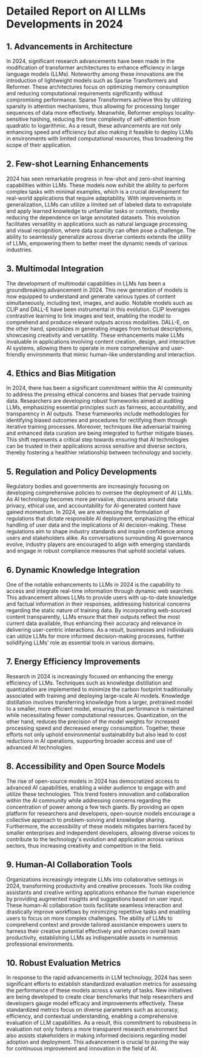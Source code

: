 # Detailed Report on AI LLMs Developments in 2024

## 1. Advancements in Architecture
In 2024, significant research advancements have been made in the modification of transformer architectures to enhance efficiency in large language models (LLMs). Noteworthy among these innovations are the introduction of lightweight models such as Sparse Transformers and Reformer. These architectures focus on optimizing memory consumption and reducing computational requirements significantly without compromising performance. Sparse Transformers achieve this by utilizing sparsity in attention mechanisms, thus allowing for processing longer sequences of data more effectively. Meanwhile, Reformer employs locality-sensitive hashing, reducing the time complexity of self-attention from quadratic to logarithmic. As a result, these advancements are not only enhancing speed and efficiency but also making it feasible to deploy LLMs in environments with limited computational resources, thus broadening the scope of their application.

## 2. Few-shot Learning Enhancements
2024 has seen remarkable progress in few-shot and zero-shot learning capabilities within LLMs. These models now exhibit the ability to perform complex tasks with minimal examples, which is a crucial development for real-world applications that require adaptability. With improvements in generalization, LLMs can utilize a limited set of labeled data to extrapolate and apply learned knowledge to unfamiliar tasks or contexts, thereby reducing the dependence on large annotated datasets. This evolution facilitates versatility in applications such as natural language processing and visual recognition, where data scarcity can often pose a challenge. The ability to seamlessly generalize across diverse contexts extends the utility of LLMs, empowering them to better meet the dynamic needs of various industries.

## 3. Multimodal Integration
The development of multimodal capabilities in LLMs has been a groundbreaking advancement in 2024. This new generation of models is now equipped to understand and generate various types of content simultaneously, including text, images, and audio. Notable models such as CLIP and DALL-E have been instrumental in this evolution. CLIP leverages contrastive learning to link images and text, enabling the model to comprehend and produce relevant outputs across modalities. DALL-E, on the other hand, specializes in generating images from textual descriptions, showcasing creativity and versatility. These enhancements make LLMs invaluable in applications involving content creation, design, and interactive AI systems, allowing them to operate in more comprehensive and user-friendly environments that mimic human-like understanding and interaction.

## 4. Ethics and Bias Mitigation
In 2024, there has been a significant commitment within the AI community to address the pressing ethical concerns and biases that pervade training data. Researchers are developing robust frameworks aimed at auditing LLMs, emphasizing essential principles such as fairness, accountability, and transparency in AI outputs. These frameworks include methodologies for identifying biased outcomes and procedures for rectifying them through iterative training processes. Moreover, techniques like adversarial training and enhanced data curation are being integrated to further mitigate biases. This shift represents a critical step towards ensuring that AI technologies can be trusted in their applications across sensitive and diverse sectors, thereby fostering a healthier relationship between technology and society.

## 5. Regulation and Policy Developments
Regulatory bodies and governments are increasingly focusing on developing comprehensive policies to oversee the deployment of AI LLMs. As AI technology becomes more pervasive, discussions around data privacy, ethical use, and accountability for AI-generated content have gained momentum. In 2024, we are witnessing the formulation of regulations that dictate responsible AI deployment, emphasizing the ethical handling of user data and the implications of AI decision-making. These regulations aim to shape industry standards and inspire confidence among users and stakeholders alike. As conversations surrounding AI governance evolve, industry players are encouraged to align with emerging standards and engage in robust compliance measures that uphold societal values.

## 6. Dynamic Knowledge Integration
One of the notable enhancements to LLMs in 2024 is the capability to access and integrate real-time information through dynamic web searches. This advancement allows LLMs to provide users with up-to-date knowledge and factual information in their responses, addressing historical concerns regarding the static nature of training data. By incorporating web-sourced content transparently, LLMs ensure that their outputs reflect the most current data available, thus enhancing their accuracy and relevance in delivering user-centric interactions. As a result, businesses and individuals can utilize LLMs for more informed decision-making processes, further solidifying LLMs' role as essential tools in various domains.

## 7. Energy Efficiency Improvements
Research in 2024 is increasingly focused on enhancing the energy efficiency of LLMs. Techniques such as knowledge distillation and quantization are implemented to minimize the carbon footprint traditionally associated with training and deploying large-scale AI models. Knowledge distillation involves transferring knowledge from a larger, pretrained model to a smaller, more efficient model, ensuring that performance is maintained while necessitating fewer computational resources. Quantization, on the other hand, reduces the precision of the model weights for increased processing speed and decreased energy consumption. Together, these efforts not only uphold environmental sustainability but also lead to cost reductions in AI operations, supporting broader access and use of advanced AI technologies.

## 8. Accessibility and Open Source Models
The rise of open-source models in 2024 has democratized access to advanced AI capabilities, enabling a wider audience to engage with and utilize these technologies. This trend fosters innovation and collaboration within the AI community while addressing concerns regarding the concentration of power among a few tech giants. By providing an open platform for researchers and developers, open-source models encourage a collective approach to problem-solving and knowledge sharing. Furthermore, the accessibility of these models mitigates barriers faced by smaller enterprises and independent developers, allowing diverse voices to contribute to the technology's evolution and application across various sectors, thus increasing creativity and competition in the field.

## 9. Human-AI Collaboration Tools
Organizations increasingly integrate LLMs into collaborative settings in 2024, transforming productivity and creative processes. Tools like coding assistants and creative writing applications enhance the human experience by providing augmented insights and suggestions based on user input. These human-AI collaboration tools facilitate seamless interaction and drastically improve workflows by minimizing repetitive tasks and enabling users to focus on more complex challenges. The ability of LLMs to comprehend context and provide tailored assistance empowers users to harness their creative potential effectively and enhances overall team productivity, establishing LLMs as indispensable assets in numerous professional environments.

## 10. Robust Evaluation Metrics
In response to the rapid advancements in LLM technology, 2024 has seen significant efforts to establish standardized evaluation metrics for assessing the performance of these models across a variety of tasks. New initiatives are being developed to create clear benchmarks that help researchers and developers gauge model efficacy and improvements effectively. These standardized metrics focus on diverse parameters such as accuracy, efficiency, and contextual understanding, enabling a comprehensive evaluation of LLM capabilities. As a result, this commitment to robustness in evaluation not only fosters a more transparent research environment but also assists stakeholders in making informed decisions regarding model adoption and deployment. This advancement is crucial to paving the way for continuous improvement and innovation in the field of AI.